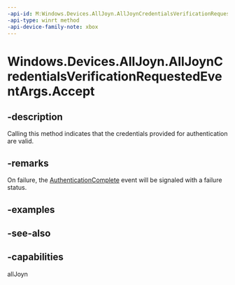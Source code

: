 ```yaml
---
-api-id: M:Windows.Devices.AllJoyn.AllJoynCredentialsVerificationRequestedEventArgs.Accept
-api-type: winrt method
-api-device-family-note: xbox
---
```


<!-- Method syntax
public void Accept()
-->

# Windows.Devices.AllJoyn.AllJoynCredentialsVerificationRequestedEventArgs.Accept

## -description
Calling this method indicates that the credentials provided for authentication are valid.

## -remarks
On failure, the [AuthenticationComplete](alljoynbusattachment_authenticationcomplete.md) event will be signaled with a failure status.

## -examples

## -see-also


## -capabilities
allJoyn